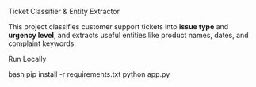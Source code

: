  Ticket Classifier & Entity Extractor


This project classifies customer support tickets into **issue type** and **urgency level**, 
and extracts useful entities like product names, dates, and complaint keywords.

Run Locally

bash
pip install -r requirements.txt
python app.py
